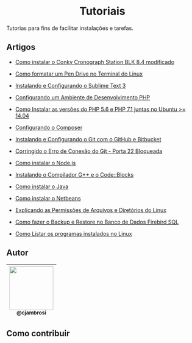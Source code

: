 <h1 align="center">Tutoriais</h1>

Tutorias para fins de facilitar instalações e tarefas.

## Artigos

- [Como instalar o Conky Cronograph Station BLK 8.4 modificado](https://github.com/CristianAmbrosi/tutoriais/blob/master/articles/Instalar%20Conky%20Cronograph%20Station%20BLK.md)

- [Como formatar um Pen Drive no Terminal do Linux](https://github.com/CristianAmbrosi/tutoriais/blob/master/articles/Formatar%20Pen%20Drive%20no%20Terminal%20Linux.md)

- [Instalando e Configurando o Sublime Text 3](https://github.com/CristianAmbrosi/tutoriais/blob/master/articles/Instalando%20e%20Configurando%20o%20Sublime%20Text%203.md)

- [Configurando um Ambiente de Desenvolvimento PHP](https://github.com/CristianAmbrosi/tutoriais/blob/master/articles/Instalando%20e%20Configurando%20Ambiente%20de%20Desenvolvimento%20PHP.md)

- [Como Instalar as versões do PHP 5.6 e PHP 7.1 juntas no Ubuntu >= 14.04](https://github.com/CristianAmbrosi/tutoriais/blob/master/articles/Instalar%20as%20vers%C3%B5es%20do%20PHP%205.6%20e%20PHP%207.1%20juntas%20no%20Ubuntu.md)

- [Configurando o Composer](https://github.com/CristianAmbrosi/tutoriais/blob/master/articles/Instalando%20e%20Configurando%20o%20Composer.md)

- [Instalando e Configurando o Git com o GitHub e Bitbucket](https://github.com/CristianAmbrosi/tutoriais/blob/master/articles/Instalando%20e%20Configurando%20o%20Git%20com%20o%20GitHub%20e%20Bitbucket.md)

- [Corringido o Erro de Conexão do Git - Porta 22 Bloqueada](https://github.com/CristianAmbrosi/tutoriais/blob/master/articles/Erro%20de%20Conex%C3%A3o%20-%20Porta%2022%20Bloqueada.md)

- [Como instalar o Node.js](https://github.com/CristianAmbrosi/tutoriais/blob/master/articles/Instalar%20Node.js%20no%20Ubuntu.md)

- [Instalando o Compilador G++ e o Code::Blocks](https://github.com/CristianAmbrosi/tutoriais/blob/master/articles/Instalar%20G++%20e%20CodeBlocks%20no%20Ubuntu.md)

- [Como instalar o Java](https://github.com/CristianAmbrosi/tutoriais/blob/master/articles/Instalar%20Java%20no%20Ubuntu.md)

- [Como instalar o Netbeans](https://github.com/CristianAmbrosi/tutoriais/blob/master/articles/Instalar%20Netbeans%20no%20Ubuntu.md)

- [Explicando as Permissões de Arquivos e Diretórios do Linux](https://github.com/CristianAmbrosi/tutoriais/blob/master/articles/Permiss%C3%B5es%20de%20um%20Arquivo%20ou%20Diret%C3%B3rio%20no%20Linux.md)

- [Como fazer o Backup e Restore no Banco de Dados Firebird SQL](https://github.com/CristianAmbrosi/tutoriais/blob/master/articles/Backup%20e%20Restore%20no%20Banco%20de%20Dados%20Firebird%20SQL.md)

- [Como Listar os programas instalados no Linux](https://github.com/CristianAmbrosi/tutoriais/blob/master/articles/Ver%20programas%20instalados%20no%20Linux%20%28Ubuntu%29.md)

## Autor

| [<img src="https://avatars3.githubusercontent.com/u/9125404?s=460&v=4" width=115><br><sub>@cjambrosi</sub>](https://github.com/cjambrosi) 
| :---: |

## Como contribuir